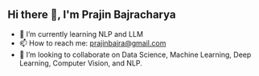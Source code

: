## Hi there 👋, I'm Prajin Bajracharya

<!--
**theprajin/theprajin** is a ✨ _special_ ✨ repository because its `README.md` (this file) appears on your GitHub profile.

Here are some ideas to get you started:

- 🔭 I’m currently working on ...


- 🤔 I’m looking for help with ...
- 💬 Ask me about ...

- 😄 Pronouns: ...
- ⚡ Fun fact: ...
-->
- 🌱 I’m currently learning NLP and LLM
- 📫 How to reach me: prajinbajra@gmail.com
- 👯 I’m looking to collaborate on Data Science, Machine Learning, Deep Learning, Computer Vision, and NLP.
